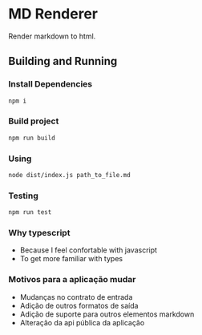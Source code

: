 # MD Renderer

Render markdown to html.

## Building and Running

### Install Dependencies

```sh
npm i
```

### Build project

```sh
npm run build
```

### Using

```sh
node dist/index.js path_to_file.md
```

### Testing

```sh
npm run test
```

### Why typescript
- Because I feel confortable with javascript
- To get more familiar with types

### Motivos para a aplicação mudar
- Mudanças no contrato de entrada
- Adição de outros formatos de saída
- Adição de suporte para outros elementos markdown
- Alteração da api pública da aplicação
